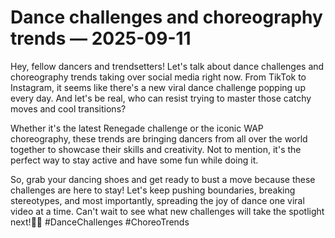# Dance challenges and choreography trends — 2025-09-11

Hey, fellow dancers and trendsetters! Let's talk about dance challenges and choreography trends taking over social media right now. From TikTok to Instagram, it seems like there's a new viral dance challenge popping up every day. And let's be real, who can resist trying to master those catchy moves and cool transitions?

Whether it's the latest Renegade challenge or the iconic WAP choreography, these trends are bringing dancers from all over the world together to showcase their skills and creativity. Not to mention, it's the perfect way to stay active and have some fun while doing it.

So, grab your dancing shoes and get ready to bust a move because these challenges are here to stay! Let's keep pushing boundaries, breaking stereotypes, and most importantly, spreading the joy of dance one viral video at a time. Can't wait to see what new challenges will take the spotlight next!🕺💫 #DanceChallenges #ChoreoTrends
